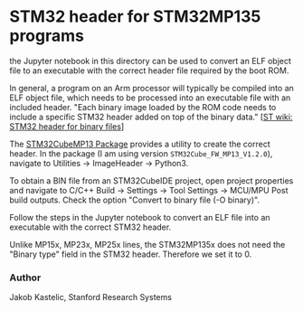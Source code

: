 # STM32 header for STM32MP135 programs

the Jupyter notebook in this directory can be used to convert an ELF object file
to an executable with the correct header file required by the boot ROM.

In general, a program on an Arm processor will typically be compiled into an ELF
object file, which needs to be processed into an executable file with an
included header. "Each binary image loaded by the ROM code needs to include a
specific STM32 header added on top of the binary data."
[[ST wiki: STM32 header for binary files](https://wiki.st.com/stm32mpu/wiki/STM32_header_for_binary_files)]

The
[STM32CubeMP13 Package](https://www.st.com/en/embedded-software/stm32cubemp13.html)
provides a utility to create the correct header.
In the package (I am using version `STM32Cube_FW_MP13_V1.2.0`), navigate to
Utilities -> ImageHeader -> Python3.

To obtain a BIN file from an STM32CubeIDE project, open project properties and
navigate to C/C++ Build -> Settings -> Tool Settings -> MCU/MPU Post build
outputs. Check the option "Convert to binary file (-O binary)".

Follow the steps in the Jupyter notebook to convert an ELF file into an
executable with the correct STM32 header.

Unlike MP15x, MP23x, MP25x lines, the STM32MP135x does not need the "Binary
type" field in the STM32 header. Therefore we set it to 0.

### Author

Jakob Kastelic, Stanford Research Systems
